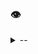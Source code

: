 ### 👁


<details>
<summary>--</summary>

  <h1 style="font-size: 10em; padding: 2em; background-color:violet"> 🌱🌳 </h1>
</details>

